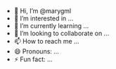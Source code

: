- 👋 Hi, I’m @marygml
- 👀 I’m interested in ...
- 🌱 I’m currently learning ...
- 💞️ I’m looking to collaborate on ...
- 📫 How to reach me ...
- 😄 Pronouns: ...
- ⚡ Fun fact: ...

<!---
marygml/marygml is a ✨ special ✨ repository because its `README.md` (this file) appears on your GitHub profile.
You can click the Preview link to take a look at your changes.
--->

